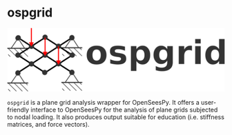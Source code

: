 # ospgrid

![ospgrid logo](https://raw.githubusercontent.com/ccaprani/ospgrid/main/docs/source/images/ospgrid_logo.png)

`ospgrid` is a plane grid analysis wrapper for OpenSeesPy. 
It offers a user-friendly interface to OpenSeesPy for the analysis of plane grids subjected to nodal loading.
It also produces output suitable for education (i.e. stiffness matrices, and force vectors).

